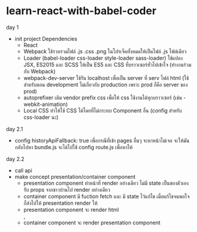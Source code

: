 # learn-react-with-babel-coder

day 1
- init project
    Dependencies
    - React
    - Webpack ใช้รวบรวมไฟล์ .js .css .png ในโปรเจ็คทั้งหมดให้เป็นไฟล์ .js ไฟล์เดียว
    - Loader (babel-loader css-loader style-loader sass-loader)
        ใช้แปลง JSX, ES2015 และ SCSS ให้เป็น ES5 และ CSS ที่บราวเซอร์ทั่วไปเข้าใจ (ทำงานร่วมกับ Webpack)
    - webpack-dev-server ใช้รัน localhost เพื่อเป็น server ที่ serv ไฟล์ html (ใช้สำหรับตอน development ไม่เกี่ยวกับ production เพราะ prod ก็คือ server ของ prod)
    - autoprefixer เติม vendor prefix css เพื่อให้ css ใช้งานได้ทุกบราวเซอร์ (เช่น -webkit-animation)
    - Local CSS ทำให้ใช้ CSS ได้โดยที่ไม่กระทบ Component อื่น (config สำหรับ css-loader นะ)

day 2.1
- config historyApiFallback: true เพื่อกรณีที่เข้า pages อื่นๆ จะหาหน้าไม่เจอ จะให้มันกลับไปหา bundle.js จะได้ไปใช้ config route.js เพื่อหาให้

day 2.2
- call api
- make concept presentation/container component
    - presentation component ทำหน้าที่ render อย่างเดียว ไม่มี state เป็นของตัวเอง รับ props จากชาวบ้านไป render อย่างเดียว
    - container component มี fuction fetch และ มี state ไว้แก้ไข เมื่อแก้ไขจนพอใจก็ส่งไปให้ presentation render ให้
    - presentation component จะ render html <div>, <table>
    - container component จะ render presentation component
